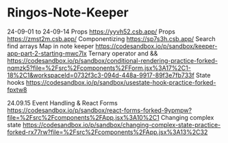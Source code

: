 # Ringos-Note-Keeper
24-09-01 to 24-09-14
Props https://yyvh52.csb.app/
Props https://zmst2m.csb.app/
Componentizing https://sp7s3h.csb.app/
Search find arrays
Map in note keeper https://codesandbox.io/p/sandbox/keeper-app-part-2-starting-mwc7lx
Ternary operator and && https://codesandbox.io/p/sandbox/conditional-rendering-practice-forked-nqmzk5?file=%2Fsrc%2Fcomponents%2FForm.jsx%3A17%2C1-18%2C1&workspaceId=0732f3c3-094d-448a-9917-89f3e7fb733f
State hooks https://codesandbox.io/p/sandbox/usestate-hook-practice-forked-fpxtw8

24.09.15 
Event Handling & React Forms https://codesandbox.io/p/sandbox/react-forms-forked-9ypmpw?file=%2Fsrc%2Fcomponents%2FApp.jsx%3A10%2C1 
Changing complex state https://codesandbox.io/p/sandbox/changing-complex-state-practice-forked-rx77rw?file=%2Fsrc%2Fcomponents%2FApp.jsx%3A13%2C32
